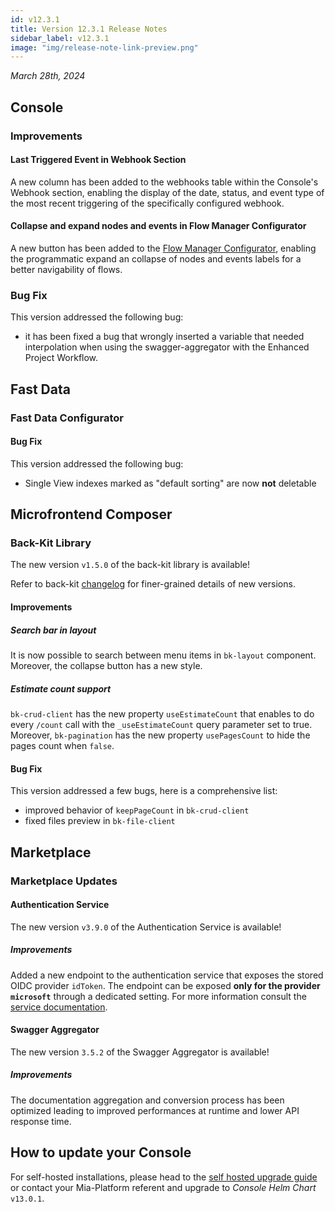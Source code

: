 ```yaml
---
id: v12.3.1
title: Version 12.3.1 Release Notes
sidebar_label: v12.3.1
image: "img/release-note-link-preview.png"
---
```


_March 28th, 2024_

## Console

### Improvements

#### Last Triggered Event in Webhook Section

A new column has been added to the webhooks table within the Console's Webhook section, enabling the display of the date, status, and event type of the most recent triggering of the specifically configured webhook.

#### Collapse and expand nodes and events in Flow Manager Configurator

A new button has been added to the [Flow Manager Configurator](/development_suite/api-console/api-design/flow-manager-configurator/overview.md), enabling the programmatic expand an collapse of nodes and events labels for a better navigability of flows.

### Bug Fix

This version addressed the following bug:

* it has been fixed a bug that wrongly inserted a variable that needed interpolation when using the swagger-aggregator with the Enhanced Project Workflow.

## Fast Data

### Fast Data Configurator

#### Bug Fix

This version addressed the following bug:

* Single View indexes marked as "default sorting" are now **not** deletable

## Microfrontend Composer

### Back-Kit Library

The new version `v1.5.0` of the back-kit library is available!

Refer to back-kit [changelog](/microfrontend-composer/back-kit/changelog.md) for finer-grained details of new versions.

#### Improvements

##### Search bar in layout

It is now possible to search between menu items in `bk-layout` component. Moreover, the collapse button has a new style.

##### Estimate count support

`bk-crud-client` has the new property `useEstimateCount` that enables to do every `/count` call with the `_useEstimateCount` query parameter set to true. Moreover, `bk-pagination` has the new property `usePagesCount` to hide the pages count when `false`.

#### Bug Fix

This version addressed a few bugs, here is a comprehensive list:

* improved behavior of `keepPageCount` in `bk-crud-client`
* fixed files preview in `bk-file-client`

## Marketplace

### Marketplace Updates

#### Authentication Service

The new version `v3.9.0` of the Authentication Service is available!

##### Improvements

Added a new endpoint to the authentication service that exposes the stored OIDC provider `idToken`. 
The endpoint can be exposed **only for the provider `microsoft`** through a dedicated setting. 
For more information consult the [service documentation](/runtime_suite/authentication-service/30_usage.md#get-provider-idtoken).

#### Swagger Aggregator

The new version `3.5.2` of the Swagger Aggregator is available!

##### Improvements

The documentation aggregation and conversion process has been optimized leading to improved performances at runtime and
lower API response time.

## How to update your Console

For self-hosted installations, please head to the [self hosted upgrade guide](/infrastructure/self-hosted/installation-chart/100_how-to-upgrade.md#v12---version-upgrades) or contact your Mia-Platform referent and upgrade to _Console Helm Chart_ `v13.0.1`.
